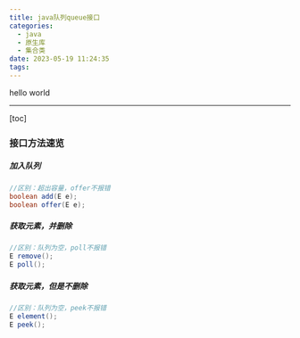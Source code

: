 ```yaml
---
title: java队列queue接口
categories:
  - java
  - 原生库
  - 集合类
date: 2023-05-19 11:24:35
tags:
---
```


hello world

---

[toc]

### 接口方法速览

##### 加入队列

```java
//区别：超出容量，offer不报错
boolean add(E e);
boolean offer(E e);
```

##### 获取元素，并删除

```java
//区别：队列为空，poll不报错
E remove();
E poll();
```

##### 获取元素，但是不删除

```java
//区别：队列为空，peek不报错
E element();
E peek();
```

